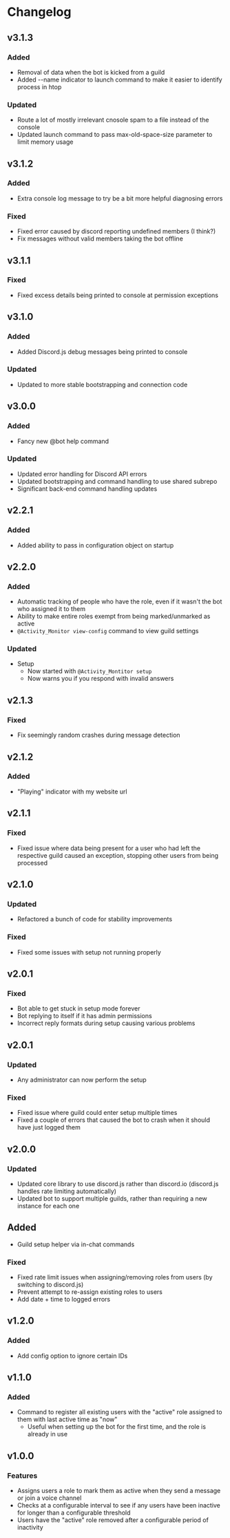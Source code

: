 # Changelog

## v3.1.3

### Added

- Removal of data when the bot is kicked from a guild
- Added --name indicator to launch command to make it easier to identify process in htop

### Updated

- Route a lot of mostly irrelevant cnosole spam to a file instead of the console
- Updated launch command to pass max-old-space-size parameter to limit memory usage

## v3.1.2

### Added

- Extra console log message to try be a bit more helpful diagnosing errors

### Fixed

- Fixed error caused by discord reporting undefined members (I think?)
- Fix messages without valid members taking the bot offline

## v3.1.1

### Fixed

- Fixed excess details being printed to console at permission exceptions

## v3.1.0

### Added

- Added Discord.js debug messages being printed to console

### Updated

- Updated to more stable bootstrapping and connection code

## v3.0.0

### Added

- Fancy new @bot help command

### Updated

- Updated error handling for Discord API errors
- Updated bootstrapping and command handling to use shared subrepo
- Significant back-end command handling updates

## v2.2.1

### Added

- Added ability to pass in configuration object on startup

## v2.2.0

### Added
- Automatic tracking of people who have the role, even if it wasn't the bot who assigned it to them
- Ability to make entire roles exempt from being marked/unmarked as active
- `@Activity_Monitor view-config` command to view guild settings

### Updated
- Setup
	- Now started with `@Activity_Montitor setup`
	- Now warns you if you respond with invalid answers

## v2.1.3

### Fixed
- Fix seemingly random crashes during message detection

## v2.1.2

### Added

- "Playing" indicator with my website url

## v2.1.1

### Fixed

- Fixed issue where data being present for a user who had left the respective guild caused an exception, stopping other users from being processed

## v2.1.0

### Updated

- Refactored a bunch of code for stability improvements

### Fixed

- Fixed some issues with setup not running properly

## v2.0.1

### Fixed

- Bot able to get stuck in setup mode forever
- Bot replying to itself if it has admin permissions
- Incorrect reply formats during setup causing various problems

## v2.0.1

### Updated

- Any administrator can now perform the setup

### Fixed

- Fixed issue where guild could enter setup multiple times
- Fixed a couple of errors that caused the bot to crash when it should have just logged them

## v2.0.0

### Updated

- Updated core library to use discord.js rather than discord.io (discord.js handles rate limiting automatically)
- Updated bot to support multiple guilds, rather than requiring a new instance for each one

## Added

- Guild setup helper via in-chat commands

### Fixed

- Fixed rate limit issues when assigning/removing roles from users (by switching to discord.js)
- Prevent attempt to re-assign existing roles to users
- Add date + time to logged errors

## v1.2.0

### Added

- Add config option to ignore certain IDs

## v1.1.0

### Added

- Command to register all existing users with the "active" role assigned to them with last active time as "now"
	- Useful when setting up the bot for the first time, and the role is already in use

## v1.0.0

### Features

- Assigns users a role to mark them as active when they send a message or join a voice channel
- Checks at a configurable interval to see if any users have been inactive for longer than a configurable threshold
- Users have the "active" role removed after a configurable period of inactivity